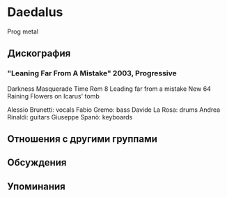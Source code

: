 # Daedalus

Prog metal

## Дискография

### "Leaning Far From A Mistake" 2003, Progressive

Darkness
Masquerade
Time
Rem 8
Leading far from a mistake
New 64
Raining
Flowers on Icarus' tomb 

Alessio Brunetti: vocals 
Fabio Gremo: bass 
Davide La Rosa: drums 
Andrea Rinaldi: guitars 
Giuseppe Span&ograve;: keyboards


## Отношения с другими группами


## Обсуждения


## Упоминания

